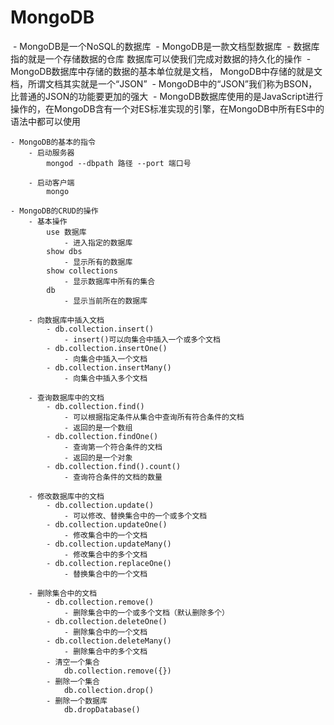 # MongoDB

​	- MongoDB是一个NoSQL的数据库
​	- MongoDB是一款文档型数据库
​	- 数据库指的就是一个存储数据的仓库
​		数据库可以使我们完成对数据的持久化的操作
​	- MongoDB数据库中存储的数据的基本单位就是文档，
​		MongoDB中存储的就是文档，所谓文档其实就是一个“JSON”
​	- MongoDB中的“JSON”我们称为BSON，比普通的JSON的功能要更加的强大
​	- MongoDB数据库使用的是JavaScript进行操作的，在MongoDB含有一个对ES标准实现的引擎，
​		在MongoDB中所有ES中的语法中都可以使用
​		

	- MongoDB的基本的指令
		- 启动服务器
			mongod --dbpath 路径 --port 端口号
			
		- 启动客户端
			mongo
		
	- MongoDB的CRUD的操作			
		- 基本操作
			use 数据库
				- 进入指定的数据库
			show dbs
				- 显示所有的数据库
			show collections
				- 显示数据库中所有的集合
			db
				- 显示当前所在的数据库
	
		- 向数据库中插入文档
			- db.collection.insert()
				- insert()可以向集合中插入一个或多个文档
			- db.collection.insertOne()
				- 向集合中插入一个文档
			- db.collection.insertMany()
				- 向集合中插入多个文档
				
		- 查询数据库中的文档
			- db.collection.find()
				- 可以根据指定条件从集合中查询所有符合条件的文档
				- 返回的是一个数组
			- db.collection.findOne()
				- 查询第一个符合条件的文档
				- 返回的是一个对象
			- db.collection.find().count()
				- 查询符合条件的文档的数量
				
		- 修改数据库中的文档
			- db.collection.update()
				- 可以修改、替换集合中的一个或多个文档
			- db.collection.updateOne()
				- 修改集合中的一个文档
			- db.collection.updateMany()
				- 修改集合中的多个文档
			- db.collection.replaceOne()
				- 替换集合中的一个文档
				
		- 删除集合中的文档
			- db.collection.remove()
				- 删除集合中的一个或多个文档（默认删除多个）
			- db.collection.deleteOne()
				- 删除集合中的一个文档
			- db.collection.deleteMany()
				- 删除集合中的多个文档
			- 清空一个集合
				db.collection.remove({})
			- 删除一个集合
				db.collection.drop()
			- 删除一个数据库
				db.dropDatabase()


​				
​				
​				
​				
​		
​		
